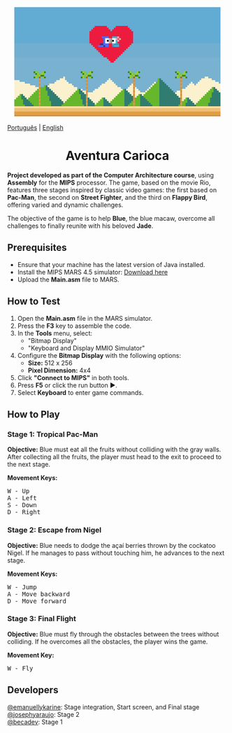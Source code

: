 
<body>
    <div  align = "center" >
        <img src="capa.png" alt="capa do jogo">
    </div>
    <p><a href="https://github.com/becadev/Jogo-Rio/blob/main/READme.md">Português</a> | <a href="https://github.com/becadev/Jogo-Rio/blob/main/READme.en.md">English</a></p>
    <h1 align="center">Aventura Carioca</h1>
    <p><strong>Project developed as part of the Computer Architecture course</strong>, using <strong>Assembly</strong> for the <strong>MIPS</strong> processor. The game, based on the movie Rio, features three stages inspired by classic video games: the first based on <strong>Pac-Man</strong>, the second on <strong>Street Fighter</strong>, and the third on <strong>Flappy Bird</strong>, offering varied and dynamic challenges.</p>
    <p>The objective of the game is to help <strong>Blue</strong>, the blue macaw, overcome all challenges to finally reunite with his beloved <strong>Jade</strong>.</p>
    
  <h2>Prerequisites</h2>
    <ul>
        <li>Ensure that your machine has the latest version of Java installed.</li>
        <li>Install the MIPS MARS 4.5 simulator: <a href="https://drive.google.com/file/d/1na6RNWXEOFsi82-5QrT-2UvlXCWKMPPT/view?hl=pt-BR">Download here</a></li>
        <li>Upload the <strong>Main.asm</strong> file to MARS.</li>
    </ul>
    
   <h2>How to Test</h2>
    <ol>
        <li>Open the <strong>Main.asm</strong> file in the MARS simulator.</li>
        <li>Press the <strong>F3</strong> key to assemble the code.</li>
        <li>In the <strong>Tools</strong> menu, select:
            <ul>
                <li>"Bitmap Display"</li>
                <li>"Keyboard and Display MMIO Simulator"</li>
            </ul>
        </li>
        <li>Configure the <strong>Bitmap Display</strong> with the following options:
            <ul>
                <li><strong>Size:</strong> 512 x 256</li>
                <li><strong>Pixel Dimension:</strong> 4x4</li>
            </ul>
        </li>
        <li>Click <strong>"Connect to MIPS"</strong> in both tools.</li>
        <li>Press <strong>F5</strong> or click the run button ▶️.</li>
        <li>Select <strong>Keyboard</strong> to enter game commands.</li>
    </ol>
    
  <h2>How to Play</h2>
    
  <h3>Stage 1: Tropical Pac-Man</h3>
    <p><strong>Objective:</strong> Blue must eat all the fruits without colliding with the gray walls. After collecting all the fruits, the player must head to the exit to proceed to the next stage.</p>
    <p><strong>Movement Keys:</strong></p>
    <pre>W - Up
A - Left
S - Down
D - Right</pre>
    
  <h3>Stage 2: Escape from Nigel</h3>
    <p><strong>Objective:</strong> Blue needs to dodge the açaí berries thrown by the cockatoo Nigel. If he manages to pass without touching him, he advances to the next stage.</p>
    <p><strong>Movement Keys:</strong></p>
    <pre>W - Jump
A - Move backward
D - Move forward</pre>
    
  <h3>Stage 3: Final Flight</h3>
    <p><strong>Objective:</strong> Blue must fly through the obstacles between the trees without colliding. If he overcomes all the obstacles, the player wins the game.</p>
    <p><strong>Movement Key:</strong></p>
    <pre>W - Fly</pre>
    
  <h2>Developers</h2>
    <a href="https://github.com/emanuellykarine">@emanuellykarine</a>: Stage integration, Start screen, and Final stage<br>
    <a href="https://github.com/josephyaraujo">@josephyaraujo</a>: Stage 2<br>
    <a href="https://github.com/becadev">@becadev</a>: Stage 1<br>
</body>
</html>
